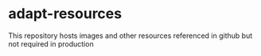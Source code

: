 # adapt-resources

This repository hosts images and other resources referenced in github but not required in production
